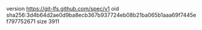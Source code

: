 version https://git-lfs.github.com/spec/v1
oid sha256:3d4b64d2ae0d9ba8ecb367b937724eb08b21ba065b1aaa69f7445ef797752671
size 3911
